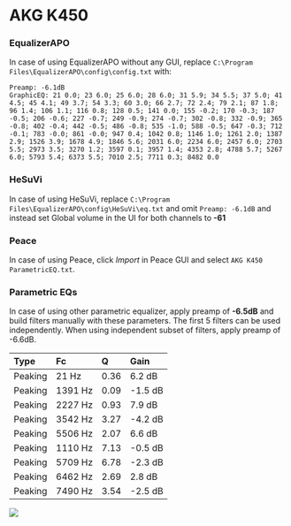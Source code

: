 # AKG K450

### EqualizerAPO
In case of using EqualizerAPO without any GUI, replace `C:\Program Files\EqualizerAPO\config\config.txt`
with:
```
Preamp: -6.1dB
GraphicEQ: 21 0.0; 23 6.0; 25 6.0; 28 6.0; 31 5.9; 34 5.5; 37 5.0; 41 4.5; 45 4.1; 49 3.7; 54 3.3; 60 3.0; 66 2.7; 72 2.4; 79 2.1; 87 1.8; 96 1.4; 106 1.1; 116 0.8; 128 0.5; 141 0.0; 155 -0.2; 170 -0.3; 187 -0.5; 206 -0.6; 227 -0.7; 249 -0.9; 274 -0.7; 302 -0.8; 332 -0.9; 365 -0.8; 402 -0.4; 442 -0.5; 486 -0.8; 535 -1.0; 588 -0.5; 647 -0.3; 712 -0.1; 783 -0.0; 861 -0.0; 947 0.4; 1042 0.8; 1146 1.0; 1261 2.0; 1387 2.9; 1526 3.9; 1678 4.9; 1846 5.6; 2031 6.0; 2234 6.0; 2457 6.0; 2703 5.5; 2973 3.5; 3270 1.2; 3597 0.1; 3957 1.4; 4353 2.8; 4788 5.7; 5267 6.0; 5793 5.4; 6373 5.5; 7010 2.5; 7711 0.3; 8482 0.0
```

### HeSuVi
In case of using HeSuVi, replace `C:\Program Files\EqualizerAPO\config\HeSuVi\eq.txt` and omit `Preamp:
-6.1dB` and instead set Global volume in the UI for both channels to **-61**

### Peace
In case of using Peace, click *Import* in Peace GUI and select `AKG K450 ParametricEQ.txt`.

### Parametric EQs
In case of using other parametric equalizer, apply preamp of **-6.5dB** and build filters manually
with these parameters. The first 5 filters can be used independently.
When using independent subset of filters, apply preamp of -6.6dB.

| Type    | Fc      |    Q | Gain    |
|:--------|:--------|:-----|:--------|
| Peaking | 21 Hz   | 0.36 | 6.2 dB  |
| Peaking | 1391 Hz | 0.09 | -1.5 dB |
| Peaking | 2227 Hz | 0.93 | 7.9 dB  |
| Peaking | 3542 Hz | 3.27 | -4.2 dB |
| Peaking | 5506 Hz | 2.07 | 6.6 dB  |
| Peaking | 1110 Hz | 7.13 | -0.5 dB |
| Peaking | 5709 Hz | 6.78 | -2.3 dB |
| Peaking | 6462 Hz | 2.69 | 2.8 dB  |
| Peaking | 7490 Hz | 3.54 | -2.5 dB |

![](https://raw.githubusercontent.com/jaakkopasanen/AutoEq/master/results/innerfidelity/sbaf-serious/AKG%20K450/AKG%20K450.png)